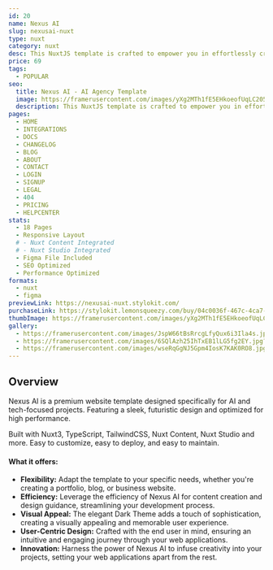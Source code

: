 ```yaml
---
id: 20
name: Nexus AI
slug: nexusai-nuxt
type: nuxt
category: nuxt
desc: This NuxtJS template is crafted to empower you in effortlessly creating visually stunning web applications with unparalleled ease.
price: 69
tags:
  - POPULAR
seo:
  title: Nexus AI - AI Agency Template
  image: https://framerusercontent.com/images/yXg2MTh1fE5EHkoeofUqLC205yk.jpg?scale-down-to=1024
  description: This NuxtJS template is crafted to empower you in effortlessly creating visually stunning web applications with unparalleled ease.
pages:
  - HOME
  - INTEGRATIONS
  - DOCS
  - CHANGELOG
  - BLOG
  - ABOUT
  - CONTACT
  - LOGIN
  - SIGNUP
  - LEGAL
  - 404
  - PRICING
  - HELPCENTER
stats:
  - 18 Pages
  - Responsive Layout
  # - Nuxt Content Integrated
  # - Nuxt Studio Integrated
  - Figma File Included
  - SEO Optimized
  - Performance Optimized
formats:
  - nuxt
  - figma
previewLink: https://nexusai-nuxt.stylokit.com/
purchaseLink: https://stylokit.lemonsqueezy.com/buy/04c0036f-467c-4ca7-9bd1-05e3d7ce5349
thumbImage: https://framerusercontent.com/images/yXg2MTh1fE5EHkoeofUqLC205yk.jpg?scale-down-to=1024
gallery:
  - https://framerusercontent.com/images/JspW66tBsRrcgLfyQux6i3Ila4s.jpg?scale-down-to=1024
  - https://framerusercontent.com/images/6SQlAzh25IhTxEB1lLG5fg2EY.jpg?scale-down-to=1024
  - https://framerusercontent.com/images/wseRqGgNJ5Gpm4IosK7KAK0RO8.jpg?scale-down-to=1024
---
```


## Overview

Nexus AI is a premium website template designed specifically for AI and tech-focused projects. Featuring a sleek, futuristic design and optimized for high performance.

Built with Nuxt3, TypeScript, TailwindCSS, Nuxt Content, Nuxt Studio and more. Easy to customize, easy to deploy, and easy to maintain.

#### What it offers:

- **Flexibility:** Adapt the template to your specific needs, whether you're creating a portfolio, blog, or business website.
- **Efficiency:** Leverage the efficiency of Nexus AI for content creation and design guidance, streamlining your development process.
- **Visual Appeal:** The elegant Dark Theme adds a touch of sophistication, creating a visually appealing and memorable user experience.
- **User-Centric Design:** Crafted with the end user in mind, ensuring an intuitive and engaging journey through your web applications.
- **Innovation:** Harness the power of Nexus AI to infuse creativity into your projects, setting your web applications apart from the rest.
